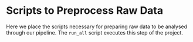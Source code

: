 # Scripts to Preprocess Raw Data

Here we place the scripts necessary for preparing raw data to be analysed through our pipeline.
The `run_all` script executes this step of the project.
